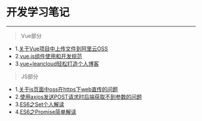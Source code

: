# 开发学习笔记
-------------
> Vue部分


* 1.[关于Vue项目中上传文件到阿里云OSS](https://github.com/taosin/Notes/blob/master/%E5%85%B3%E4%BA%8EVue%E9%A1%B9%E7%9B%AE%E4%B8%AD%E4%B8%8A%E4%BC%A0%E6%96%87%E4%BB%B6%E5%88%B0%E9%98%BF%E9%87%8C%E4%BA%91OSS.md)
* 2.[vue.js组件使用和开发规范](https://github.com/taosin/Notes/blob/master/vue.js%E7%BB%84%E4%BB%B6%E4%BD%BF%E7%94%A8%E5%92%8C%E5%BC%80%E5%8F%91%E8%A7%84%E8%8C%83.md)
* 3.[vue+leancloud轻松打造个人博客](https://github.com/taosin/Notes/blob/master/vue%2Bleancloud%E8%BD%BB%E6%9D%BE%E6%89%93%E9%80%A0%E4%B8%AA%E4%BA%BA%E5%8D%9A%E5%AE%A2.md)

> JS部分

* 1.[关于js页面中oss在https下web直传的问题](https://github.com/taosin/Notes/blob/master/%E5%85%B3%E4%BA%8Ejs%E9%A1%B5%E9%9D%A2%E4%B8%ADoss%E5%9C%A8https%E4%B8%8Bweb%E7%9B%B4%E4%BC%A0%E7%9A%84%E9%97%AE%E9%A2%98.md)
* 2.[使用axios发送POST请求时后端获取不到参数的问题](https://github.com/taosin/Notes/blob/master/%E4%BD%BF%E7%94%A8axios%E5%8F%91%E9%80%81POST%E8%AF%B7%E6%B1%82%E6%97%B6%E5%90%8E%E7%AB%AF%E8%8E%B7%E5%8F%96%E4%B8%8D%E5%88%B0%E5%8F%82%E6%95%B0%E7%9A%84%E9%97%AE%E9%A2%98.md)
* 3.[ES6之Set个人解读]()
* 4.[ES6之Promise简单解读](https://github.com/taosin/Notes/blob/master/ES6%E4%B9%8BPromise%E7%AE%80%E5%8D%95%E8%A7%A3%E8%AF%BB.md)

